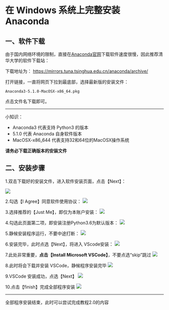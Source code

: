 # 在 Windows 系统上完整安装 Anaconda

## 一、软件下载

由于国内网络环境的限制，直接在[Anaconda官网](https://www.anaconda.com/download/)下载软件速度很慢，因此推荐清华大学的软件下载站：

下载地址为：
[https://mirrors.tuna.tsinghua.edu.cn/anaconda/archive/
](https://mirrors.tuna.tsinghua.edu.cn/anaconda/archive/)

打开链接，一直将网页下拉到最底部，选择最新版的安装文件：


```
Anaconda3-5.1.0-MacOSX-x86_64.pkg
```

点击文件名下载即可。

---

小知识：
- Anaconda3 代表支持 Python3 的版本
- 5.1.0 代表 Anaconda 自身软件版本
- MacOSX-x86_644 代表支持32和64位的MacOSX操作系统

**请务必下载正确版本的安装文件**



## 二、安装步骤

1.双击下载好的安装文件，进入软件安装页面，点击【Next】：

![](http://o6nu63qnj.bkt.clouddn.com/pywinpw1.png)


2.勾选【I Agree】同意软件使用协议：
![](http://o6nu63qnj.bkt.clouddn.com/pywinpw2.png)


3.选择推荐的【Just Me】，即仅为本账户安装：
![](http://o6nu63qnj.bkt.clouddn.com/pywinpw3.png)


4.勾选此页面第二项，即安装注册Python3.6为默认版本：
![](http://o6nu63qnj.bkt.clouddn.com/pywinpw4.png)


5.静候安装程序运行，不要中途打断：
![](http://o6nu63qnj.bkt.clouddn.com/pywinpw5.png)

6.安装完毕，此时点选【Next】，将进入 VScode安装：
![](http://o6nu63qnj.bkt.clouddn.com/pywinpw6.png)

7.此处非常重要，**点击【Install Microsoft VSCode】**，不要点选“skip”跳过
![](http://o6nu63qnj.bkt.clouddn.com/pywinpw7.png)

8.此时将会下载并安装 VSCode，静候程序安装完毕
![](http://o6nu63qnj.bkt.clouddn.com/pywinpw8.png)

9.VSCode 安装成功，点选【Next】
![](http://o6nu63qnj.bkt.clouddn.com/pywinpw9.png)

10.点击【finish】完成全部程序安装
![](http://o6nu63qnj.bkt.clouddn.com/pywinpw10.png)

---

全部程序安装结束，此时可以尝试完成教程2.0的内容

